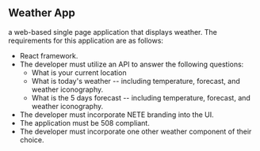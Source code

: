 **Weather App**
--------------------
a web-based single page application that displays weather. The requirements for this application are as follows:
- React framework.
- The developer must utilize an API to answer the following questions:
  - What is your current location
  - What is today's weather -- including temperature, forecast, and weather iconography.
  - What is the 5 days forecast -- including temperature, forecast, and weather iconography.
- The developer must incorporate NETE branding into the UI.
- The application must be 508 compliant.
- The developer must incorporate one other weather component of their choice.
